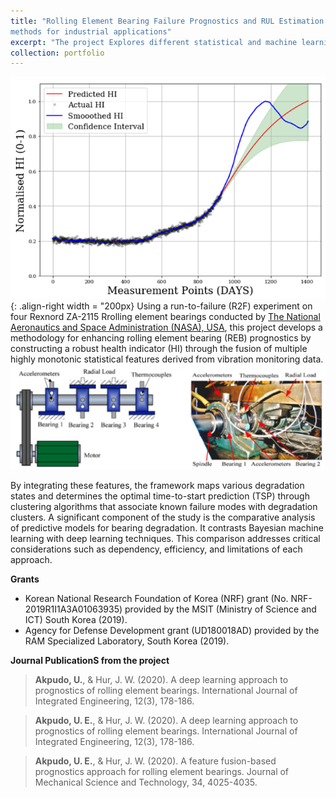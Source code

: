 ```yaml
---
title: "Rolling Element Bearing Failure Prognostics and RUL Estimation
methods for industrial applications"
excerpt: "The project Explores different statistical and machine learning methods for estimating the remaining useful life (RUL) of rolling elemnet bearings. <br/><img src='/images/rul.png' style='width:200px'> "
collection: portfolio
---
```


![solenoid pumps](/images/rul.png){: .align-right width = "200px} Using a run-to-failure (R2F) experiment on four Rexnord ZA-2115 Rrolling element bearings conducted by [The National Aeronautics and Space Administration (NASA), USA](https://www.nasa.gov/intelligent-systems-division/discovery-and-systems-health/pcoe/pcoe-data-set-repository/), this project develops a methodology for enhancing rolling element bearing (REB) prognostics by constructing a robust health indicator (HI) through the fusion of multiple highly monotonic statistical features derived from vibration monitoring data. <br/><img src='/images/nasa_exp.png'>

By integrating these features, the framework maps various degradation states and determines the optimal time-to-start prediction (TSP) through clustering algorithms that associate known failure modes with degradation clusters. A significant component of the study is the comparative analysis of predictive models for bearing degradation. It contrasts Bayesian machine learning with deep learning techniques. This comparison addresses critical considerations such as dependency, efficiency, and limitations of each approach.

**Grants**
* Korean National Research Foundation of Korea (NRF) grant (No. NRF-2019R1I1A3A01063935) provided by the MSIT (Ministry of Science and ICT) South Korea (2019).
* Agency for Defense Development grant (UD180018AD) provided by the RAM Specialized Laboratory, South Korea (2019).

**Journal PublicationS from the project**
> **Akpudo, U.**, & Hur, J. W. (2020). A deep learning approach to prognostics of rolling element bearings. International Journal of Integrated Engineering, 12(3), 178-186.

> **Akpudo, U. E.**, & Hur, J. W. (2020). A deep learning approach to prognostics of rolling element bearings. International Journal of Integrated Engineering, 12(3), 178-186.

> **Akpudo, U. E.**, & Hur, J. W. (2020). A feature fusion-based prognostics approach for rolling element bearings. Journal of Mechanical Science and Technology, 34, 4025-4035.